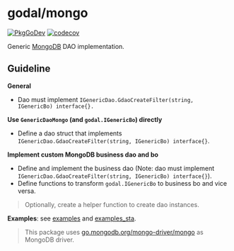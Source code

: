 # godal/mongo

[![PkgGoDev](https://pkg.go.dev/badge/github.com/btnguyen2k/godal/mongo)](https://pkg.go.dev/github.com/btnguyen2k/godal/mongo)
[![codecov](https://codecov.io/gh/btnguyen2k/godal/branch/mongo/graph/badge.svg?token=0L23UTJHOZ)](https://app.codecov.io/gh/btnguyen2k/godal/branch/mongo)

Generic [MongoDB](https://www.mongodb.com) DAO implementation.

## Guideline

**General**

- Dao must implement `IGenericDao.GdaoCreateFilter(string, IGenericBo) interface{}.`

**Use `GenericDaoMongo` (and `godal.IGenericBo`) directly**

- Define a dao struct that implements `IGenericDao.GdaoCreateFilter(string, IGenericBo) interface{}`.

**Implement custom MongoDB business dao and bo**

- Define and implement the business dao (Note: dao must implement `IGenericDao.GdaoCreateFilter(string, IGenericBo) interface{}`).
- Define functions to transform `godal.IGenericBo` to business bo and vice versa.

> Optionally, create a helper function to create dao instances.

**Examples**: see [examples](../examples/) and [examples_sta](../examples_sta/).

> This package uses [go.mongodb.org/mongo-driver/mongo](https://go.mongodb.org/mongo-driver/mongo) as MongoDB driver.

